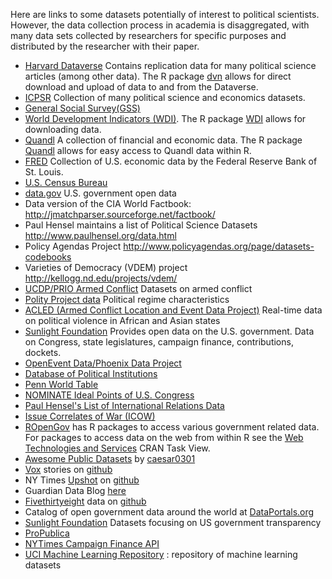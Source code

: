 <!--
.. title: List of Data
-->

Here are links to some datasets potentially of interest to political scientists. However, the data collection process in academia is disaggregated, with many data sets collected by researchers for specific purposes and distributed by the researcher with their paper. 

- [Harvard Dataverse](https://dataverse.harvard.edu/) Contains replication data for many political science articles (among other data). The R package [dvn](https://cran.r-project.org/web/packages/dvn/index.html) allows for direct download and upload of data to and from the Dataverse.
- [ICPSR](http://www.icpsr.umich.edu/icpsrweb/landing.jsp) Collection of many political science and economics datasets.
- [General Social Survey(GSS)](http://www3.norc.org/GSS+Website/)
- [World Development Indicators (WDI)](http://data.worldbank.org/data-catalog/world-development-indicators). The R package [WDI](https://cran.r-project.org/web/packages/WDI/index.html) allows for downloading data.
- [Quandl](https://www.quandl.com/) A collection of financial and economic data. The R package [Quandl](https://www.quandl.com/tools/r) allows for easy access to Quandl data within R.
- [FRED](https://research.stlouisfed.org/fred2/) Collection of U.S. economic data by the Federal Reserve Bank of St. Louis.
- [U.S. Census Bureau](http://www.census.gov/) 
- [data.gov](https://cran.r-project.org/web/views/WebTechnologies.html) U.S. government open data
- Data version of the CIA World Factbook: <http://jmatchparser.sourceforge.net/factbook/>
- Paul Hensel maintains a list of Political Science Datasets <http://www.paulhensel.org/data.html>
- Policy Agendas Project <http://www.policyagendas.org/page/datasets-codebooks>
- Varieties of Democracy (VDEM) project <http://kellogg.nd.edu/projects/vdem/>
- [UCDP/PRIO Armed Conflict](http://www.pcr.uu.se/research/ucdp/datasets/ucdp_prio_armed_conflict_dataset/) Datasets on armed conflict
- [Polity Project data](http://www.systemicpeace.org/polity/polity4.htm) Political regime characteristics
- [ACLED (Armed Conflict Location and Event Data Project)](http://www.acleddata.com/data/) Real-time data on political violence in African and Asian states
- [Sunlight Foundation](http://sunlightfoundation.com/) Provides open data on the U.S. government. Data on Congress, state legislatures, campaign finance, contributions, dockets.
- [OpenEvent Data/Phoenix Data Project](http://phoenixdata.org/)
- [Database of Political Institutions](http://econ.worldbank.org/WBSITE/EXTERNAL/EXTDEC/EXTRESEARCH/0,,contentMDK:20649465~pagePK:64214825~piPK:64214943~theSitePK:469382,00.html)
- [Penn World Table](http://cid.econ.ucdavis.edu/pwt.html)
- [NOMINATE Ideal Points of U.S. Congress](http://voteview.com/)
- [Paul Hensel's List of International Relations Data](http://www.paulhensel.org/data.html)
- [Issue Correlates of War (ICOW)](http://www.paulhensel.org/icow.html)
- [ROpenGov](http://ropengov.github.io/) has R packages to access various government related data. For packages to access data on the web from within R see the [Web Technologies and Services](https://cran.r-project.org/web/views/WebTechnologies.html) CRAN Task View.
- [Awesome Public Datasets](https://github.com/caesar0301/awesome-public-datasets) by [caesar0301](https://github.com/caesar0301)
- [Vox](http://www.vox.com/) stories on [github](https://github.com/voxmedia/data-projects)
- NY Times [Upshot](http://www.nytimes.com/upshot/) on [github](https://github.com/TheUpshot)
- Guardian Data Blog [here](http://www.theguardian.com/news/datablog/interactive/2013/jan/14/all-our-datasets-index)
- [Fivethirtyeight](http://fivethirtyeight.com) data on [github](https://github.com/fivethirtyeight/data)
- Catalog of open government data around the world at [DataPortals.org](http://dataportals.org)
- [Sunlight Foundation](http://sunlightfoundation.com/)  Datasets focusing on US government transparency
- [ProPublica](https://www.propublica.org/data/)
- [NYTimes Campaign Finance API](http://developer.nytimes.com/docs/campaign_finance_api/)
- [UCI Machine Learning Repository](http://archive.ics.uci.edu/ml/) : repository of machine learning datasets
